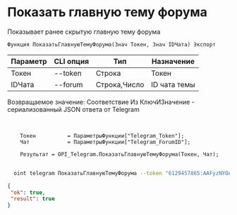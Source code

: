 ﻿---
sidebar_position: 8
---

# Показать главную тему форума
 Показывает ранее скрытую главную тему форума



`Функция ПоказатьГлавнуюТемуФорума(Знач Токен, Знач IDЧата) Экспорт`

  | Параметр | CLI опция | Тип | Назначение |
  |-|-|-|-|
  | Токен | --token | Строка | Токен |
  | IDЧата | --forum | Строка,Число | ID чата темы |

  
  Возвращаемое значение:   Соответствие Из КлючИЗначение - сериализованный JSON ответа от Telegram

<br/>




```bsl title="Пример кода"
    Токен          = ПараметрыФункции["Telegram_Token"];
    Чат            = ПараметрыФункции["Telegram_ForumID"];

    Результат = OPI_Telegram.ПоказатьГлавнуюТемуФорума(Токен, Чат);
```



```sh title="Пример команды CLI"
    
  oint telegram ПоказатьГлавнуюТемуФорума --token "6129457865:AAFyzNYOAFbu..." --forum %forum%

```

```json title="Результат"
{
 "ok": true,
 "result": true
}
```
